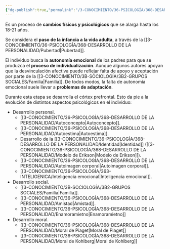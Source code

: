 ```yaml
---
{"dg-publish":true,"permalink":"/3-CONOCIMIENTO/36-PSICOLOGÍA/368-DESARROLLO DE LA PERSONALIDAD/Adolescencia/"}
---
```


Es un proceso de **cambios físicos y psicológicos** que se alarga hasta los 18-21 años.

Se considera el **paso de la infancia a la vida adulta**, a través de la [[3-CONOCIMIENTO/36-PSICOLOGÍA/368-DESARROLLO DE LA PERSONALIDAD/Pubertad\|Pubertad]].

El individuo busca la **autonomía emocional** de los padres para que se produzca el **proceso de individualización**. Aunque algunos autores apoyan que la desvinculación afectiva puede reflejar falta de apoyo y aceptación por parte de la [[3-CONOCIMIENTO/3B-SOCIOLOGÍA/3B2-GRUPOS SOCIALES/Familia\|Familia]]. De todos modos, la falta de autonomía emocional suele llevar a **problemas de adaptación**.

Durante esta etapa se desarrolla el córtex prefrontal. Esto da pie a la evolución de distintos aspectos psicológicos en el individuo:
- Desarrollo personal.
	- [[3-CONOCIMIENTO/36-PSICOLOGÍA/368-DESARROLLO DE LA PERSONALIDAD/Autoconcepto\|Autoconcepto]].
	- [[3-CONOCIMIENTO/36-PSICOLOGÍA/368-DESARROLLO DE LA PERSONALIDAD/Autoestima\|Autoestima]].
	- Desarrollo de la [[3-CONOCIMIENTO/36-PSICOLOGÍA/368-DESARROLLO DE LA PERSONALIDAD/Identidad\|Identidad]] ([[3-CONOCIMIENTO/36-PSICOLOGÍA/368-DESARROLLO DE LA PERSONALIDAD/Modelo de Erikson\|Modelo de Erikson]]).
	- [[3-CONOCIMIENTO/36-PSICOLOGÍA/368-DESARROLLO DE LA PERSONALIDAD/Autoimagen corporal\|Autoimagen corporal]].
	- [[3-CONOCIMIENTO/36-PSICOLOGÍA/363-INTELIGENICA/Inteligencia emocional\|Inteligencia emocional]].
- Desarrollo social.
	- [[3-CONOCIMIENTO/3B-SOCIOLOGÍA/3B2-GRUPOS SOCIALES/Familia\|Familia]].
	- [[3-CONOCIMIENTO/36-PSICOLOGÍA/368-DESARROLLO DE LA PERSONALIDAD/Amistad\|Amistad]].
	- [[3-CONOCIMIENTO/36-PSICOLOGÍA/368-DESARROLLO DE LA PERSONALIDAD/Enamoramietno\|Enamoramietno]]
- Desarrollo moral.
	- [[3-CONOCIMIENTO/36-PSICOLOGÍA/368-DESARROLLO DE LA PERSONALIDAD/Moral de Piaget\|Moral de Piaget]]
	- [[3-CONOCIMIENTO/36-PSICOLOGÍA/368-DESARROLLO DE LA PERSONALIDAD/Moral de Kohlberg\|Moral de Kohlberg]]